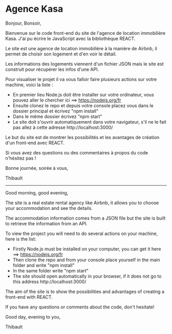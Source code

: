 # Agence Kasa

Bonjour, Bonsoir,

Bienvenue sur le code front-end du site de l'agence de location immobilière Kasa. J'ai pu écrire le JavaScript avec la bibliothèque REACT.

Le site est une agence de location immobilière à la manière de Airbnb, il permet de choisir son logement et d'en voir le détail.

Les informations des logements viennent d'un fichier JSON mais le site est construit pour récupérer les infos d'une API.

Pour visualiser le projet il va vous falloir faire plusieurs actions sur votre machine, voici la liste :
* En premier lieu Node.js doit être installer sur votre ordinateur, vous pouvez aller le chercher ici ==> https://nodejs.org/fr
* Ensuite clonez le repo et depuis votre console placez vous dans le dossier principal et écrivez "npm install"
* Dans le même dossier écrivez "npm start"
* Le site doit s'ouvrir automatiquement dans votre navigateur, s'il ne le fait pas allez à cette adresse http://localhost:3000/

Le but du site est de montrer les possibilités et les avantages de création d'un front-end avec REACT.

Si vous avez des questions ou des commentaires à propos du code n'hésitez pas !

Bonne journée, soirée à vous,

Thibault

***

Good morning, good evening,

The site is a real estate rental agency like Airbnb, it allows you to choose your accommodation and see the details.

The accommodation information comes from a JSON file but the site is built to retrieve the information from an API.

To view the project you will need to do several actions on your machine, here is the list:
* Firstly Node.js must be installed on your computer, you can get it here ==> https://nodejs.org/fr
* Then clone the repo and from your console place yourself in the main folder and write "npm install"
* In the same folder write "npm start"
* The site should open automatically in your browser, if it does not go to this address http://localhost:3000/

The aim of the site is to show the possibilities and advantages of creating a front-end with REACT.

If you have any questions or comments about the code, don't hesitate!

Good day, evening to you,

Thibault
